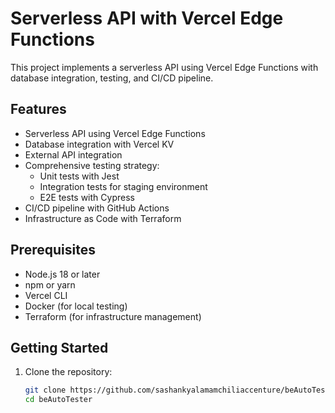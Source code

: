 # Serverless API with Vercel Edge Functions

This project implements a serverless API using Vercel Edge Functions with database integration, testing, and CI/CD pipeline.

## Features

- Serverless API using Vercel Edge Functions
- Database integration with Vercel KV
- External API integration
- Comprehensive testing strategy:
  - Unit tests with Jest
  - Integration tests for staging environment
  - E2E tests with Cypress
- CI/CD pipeline with GitHub Actions
- Infrastructure as Code with Terraform

## Prerequisites

- Node.js 18 or later
- npm or yarn
- Vercel CLI
- Docker (for local testing)
- Terraform (for infrastructure management)

## Getting Started

1. Clone the repository:
   ```bash
   git clone https://github.com/sashankyalamamchiliaccenture/beAutoTester.git
   cd beAutoTester